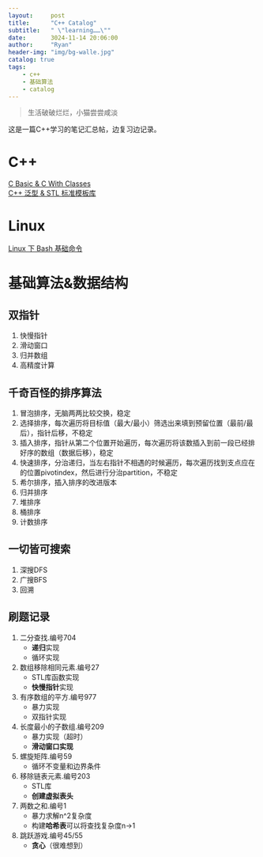 ```yaml
---
layout:     post
title:      "C++ Catalog"
subtitle:   " \"learning……\""
date:       3024-11-14 20:06:00
author:     "Ryan"
header-img: "img/bg-walle.jpg"
catalog: true
tags:
    - c++
    - 基础算法
    - catalog
---
```


> 生活破破烂烂，小猫尝尝咸淡

这是一篇C++学习的笔记汇总帖，边复习边记录。

# C++
[C Basic & C With Classes][0]  
[C++ 泛型 & STL 标准模板库][1]  

# Linux  
[Linux 下 Bash 基础命令][2]  

# 基础算法&数据结构
## 双指针
1. 快慢指针
2. 滑动窗口
3. 归并数组
4. 高精度计算  


## 千奇百怪的排序算法  
1. 冒泡排序，无脑两两比较交换，稳定
2. 选择排序，每次遍历将目标值（最大/最小）筛选出来填到预留位置（最前/最后），指针后移，不稳定
3. 插入排序，指针从第二个位置开始遍历，每次遍历将该数插入到前一段已经排好序的数组（数据后移），稳定
4. 快速排序，分治递归，当左右指针不相遇的时候遍历，每次遍历找到支点应在的位置pivotindex，然后进行分治partition，不稳定
5. 希尔排序，插入排序的改进版本
6. 归并排序
7. 堆排序
8. 桶排序
9. 计数排序

## 一切皆可搜索  
1. 深搜DFS  
2. 广搜BFS  
3. 回溯  


## 刷题记录
1. 二分查找.编号704
   * **递归**实现
   * 循环实现
2. 数组移除相同元素.编号27
   * STL库函数实现
   * **快慢指针**实现
3. 有序数组的平方.编号977
   * 暴力实现
   * 双指针实现
4. 长度最小的子数组.编号209
   * 暴力实现（超时）
   * **滑动窗口实现**
5. 螺旋矩阵.编号59
   * 循环不变量和边界条件
6. 移除链表元素.编号203
   * STL库
   * **创建虚拟表头**
7. 两数之和.编号1
   * 暴力求解n^2复杂度
   * 构建**哈希表**可以将查找复杂度n->1
8. 跳跃游戏.编号45/55
   * **贪心**（很难想到）





[0]:https://ryanaqu.github.io/2024/12/01/cpp-basic-class/
[1]:https://ryanaqu.github.io/2024/12/13/cpp-generic-stl/
[2]:https://ryanaqu.github.io/2024/12/15/cpp-linux/



